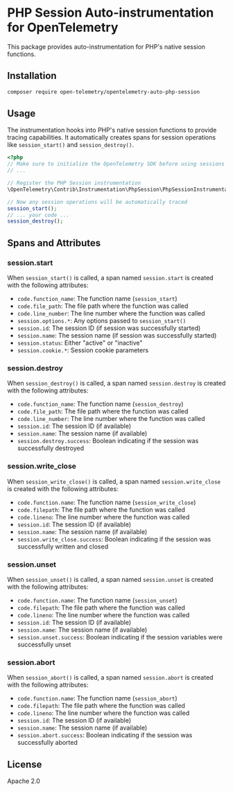 # PHP Session Auto-instrumentation for OpenTelemetry

This package provides auto-instrumentation for PHP's native session functions.

## Installation

```bash
composer require open-telemetry/opentelemetry-auto-php-session
```

## Usage

The instrumentation hooks into PHP's native session functions to provide tracing capabilities. It automatically creates spans for session operations like `session_start()` and `session_destroy()`.

```php
<?php
// Make sure to initialize the OpenTelemetry SDK before using sessions
// ...

// Register the PHP Session instrumentation
\OpenTelemetry\Contrib\Instrumentation\PhpSession\PhpSessionInstrumentation::register();

// Now any session operations will be automatically traced
session_start();
// ... your code ...
session_destroy();
```

## Spans and Attributes

### session.start

When `session_start()` is called, a span named `session.start` is created with the following attributes:

- `code.function_name`: The function name (`session_start`)
- `code.file_path`: The file path where the function was called
- `code.line_number`: The line number where the function was called
- `session.options.*`: Any options passed to `session_start()`
- `session.id`: The session ID (if session was successfully started)
- `session.name`: The session name (if session was successfully started)
- `session.status`: Either "active" or "inactive"
- `session.cookie.*`: Session cookie parameters

### session.destroy

When `session_destroy()` is called, a span named `session.destroy` is created with the following attributes:

- `code.function_name`: The function name (`session_destroy`)
- `code.file_path`: The file path where the function was called
- `code.line_number`: The line number where the function was called
- `session.id`: The session ID (if available)
- `session.name`: The session name (if available)
- `session.destroy.success`: Boolean indicating if the session was successfully destroyed

### session.write_close

When `session_write_close()` is called, a span named `session.write_close` is created with the following attributes:

- `code.function.name`: The function name (`session_write_close`)
- `code.filepath`: The file path where the function was called
- `code.lineno`: The line number where the function was called
- `session.id`: The session ID (if available)
- `session.name`: The session name (if available)
- `session.write_close.success`: Boolean indicating if the session was successfully written and closed

### session.unset

When `session_unset()` is called, a span named `session.unset` is created with the following attributes:

- `code.function.name`: The function name (`session_unset`)
- `code.filepath`: The file path where the function was called
- `code.lineno`: The line number where the function was called
- `session.id`: The session ID (if available)
- `session.name`: The session name (if available)
- `session.unset.success`: Boolean indicating if the session variables were successfully unset

### session.abort

When `session_abort()` is called, a span named `session.abort` is created with the following attributes:

- `code.function.name`: The function name (`session_abort`)
- `code.filepath`: The file path where the function was called
- `code.lineno`: The line number where the function was called
- `session.id`: The session ID (if available)
- `session.name`: The session name (if available)
- `session.abort.success`: Boolean indicating if the session was successfully aborted

## License

Apache 2.0
